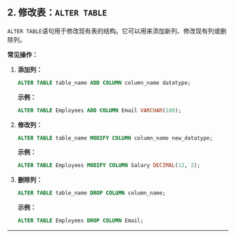 ## **2. 修改表：`ALTER TABLE`**

`ALTER TABLE`语句用于修改现有表的结构。它可以用来添加新列、修改现有列或删除列。

**常见操作：**

1. **添加列：**

   ```sql
   ALTER TABLE table_name ADD COLUMN column_name datatype;
   ```

   **示例：**

   ```sql
   ALTER TABLE Employees ADD COLUMN Email VARCHAR(100);
   ```

2. **修改列：**

   ```sql
   ALTER TABLE table_name MODIFY COLUMN column_name new_datatype;
   ```

   **示例：**

   ```sql
   ALTER TABLE Employees MODIFY COLUMN Salary DECIMAL(12, 2);
   ```

3. **删除列：**

   ```sql
   ALTER TABLE table_name DROP COLUMN column_name;
   ```

   **示例：**

   ```sql
   ALTER TABLE Employees DROP COLUMN Email;
   ```

---